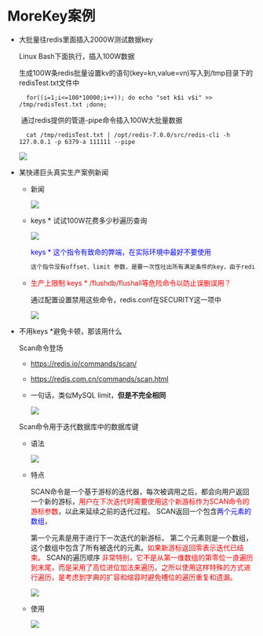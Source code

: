 # MoreKey案例

- 大批量往redis里面插入2000W测试数据key

  Linux Bash下面执行，插入100W数据

  ​	生成100W条redis批量设置kv的语句(key=kn,value=vn)写入到/tmp目录下的redisTest.txt文件中

  ```	shell
  	for((i=1;i<=100*10000;i++)); do echo "set k$i v$i" >> /tmp/redisTest.txt ;done;
  ```

  ​	通过redis提供的管道-pipe命令插入100W大批量数据

  ```shell
  	cat /tmp/redisTest.txt | /opt/redis-7.0.0/src/redis-cli -h 127.0.0.1 -p 6379-a 111111 --pipe
  ```

  ![](images/1.pipe插入数据.jpg)

- 某快递巨头真实生产案例新闻

  - 新闻

    ![](images/2.Redis删库.jpg)

  - keys * 试试100W花费多少秒遍历查询

    ![](images/3.100w数据遍历时间.jpg)

    <font color = blue>keys * 这个指令有致命的弊端，在实际环境中最好不要使用</font>

    ```tex
    这个指令没有offset、limit 参数，是要一次性吐出所有满足条件的key，由于redis,是单线程的，其所有操作都是原子的，而keys算法是遍历算法，复杂度是O(n)，如果实例中有千万级以上的 key，这个指令就会导致Redis服务卡顿，所有读写Redis 的其它的指令都会被延后甚至会超时报错，可能会引起缓存雪崩甚至数据库宕机。
    ```

  - <font color = red>生产上限制 keys * /flushdb/flushall等危险命令以防止误删误用？</font>

    通过配置设置禁用这些命令，redis.conf在SECURITY这一项中

    ![](images/4.禁用命令.jpg)

- 不用keys *避免卡顿，那该用什么

  Scan命令登场

  - https://redis.io/commands/scan/

  - https://redis.com.cn/commands/scan.html

  - 一句话，类似MySQL limit，**但是不完全相同**

    ![](images/5.scan官网介绍.jpg)

  Scan命令用于迭代数据库中的数据库键

  - 语法

    ![](images/6.scan语法.jpg)

  - 特点

    SCAN命令是一个基于游标的迭代器，每次被调用之后，都会向用户返回一个新的游标，<font color = red>用户在下次迭代时需要使用这个新游标作为SCAN命令的游标参数</font>，以此来延续之前的迭代过程。
    SCAN返回一个包含<font color = blue>两个元素的数组</font>，

    第一个元素是用于进行下一次迭代的新游标，
    第二个元素则是一个数组，这个数组中包含了所有被迭代的元素。<font color = red>如果新游标返回零表示迭代已结束。</font>
    SCAN的遍历顺序
    <font color = red>非常特别，它不是从第一维数组的第零位一直遍历到末尾，而是采用了高位进位加法来遍历。之所以使用这样特殊的方式进行遍历，是考虑到字典的扩容和缩容时避免槽位的遍历重复和遗漏。</font>

    ![](images/7.scan遍历.jpg)

  - 使用

    ![](images/8.scan使用.jpg)



